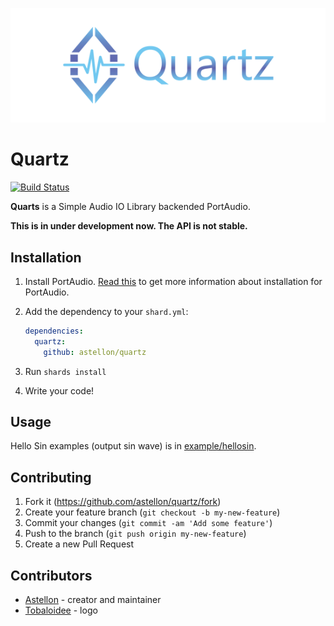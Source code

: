 <p align="center"><img src="/logo/logotype-horizontal.png"></p>

# Quartz

[![Build Status](https://travis-ci.org/astellon/quartz.svg?branch=master)](https://travis-ci.org/astellon/quartz)

**Quarts** is a Simple Audio IO Library backended PortAudio.

**This is in under development now. The API is not stable.**

## Installation

1. Install PortAudio. [Read this](http://portaudio.com/docs/v19-doxydocs/tutorial_start.html) to get more information about installation for PortAudio.

2. Add the dependency to your `shard.yml`:

   ```yaml
   dependencies:
     quartz:
       github: astellon/quartz
   ```

3. Run `shards install`

4. Write your code!

## Usage

Hello Sin examples (output sin wave) is in [example/hellosin](https://github.com/astellon/quartz).

## Contributing

1. Fork it (<https://github.com/astellon/quartz/fork>)
2. Create your feature branch (`git checkout -b my-new-feature`)
3. Commit your changes (`git commit -am 'Add some feature'`)
4. Push to the branch (`git push origin my-new-feature`)
5. Create a new Pull Request

## Contributors

- [Astellon](https://github.com/astellon) - creator and maintainer
- [Tobaloidee](https://github.com/Tobaloidee) - logo
